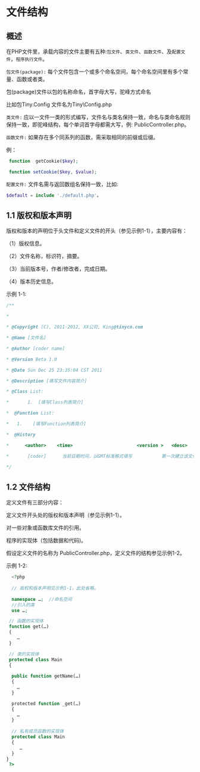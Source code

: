 文件结构
=======

概述
----

在PHP文件里，承载内容的文件主要有五种:`包文件`、`类文件`、`函数文件`、及`配置文件`，`程序执行文件`。

`包文件(package):` 每个文件包含一个或多个命名空间，每个命名空间里有多个常量、函数或者类。

包(package)文件以包的名称命名，首字母大写，驼峰方式命名

比如包Tiny.Config  文件名为Tiny\Config.php

`类文件:` 应以一文件一类的形式编写，文件名与类名保持一致，命名与类命名规则保持一致，即驼峰结构，每个单词首字母都需大写，例: PublicController.php。

`函数文件:` 如果存在多个同系列的函数，需采取相同的前缀或后缀。

例：
```php
 function  getCookie($key);

 function setCookie($key, $value);
```

`配置文件:` 文件名需与返回数组名保持一致，比如:
```php
$default = include './default.php'。
```
 

1.1 版权和版本声明
----
版权和版本的声明位于头文件和定义文件的开头（参见示例1-1），主要内容有：

（1）版权信息。

（2）文件名称，标识符，摘要。

（3）当前版本号，作者/修改者，完成日期。

（4）版本历史信息。

 

示例 1-1:
```php
/**

*

* @Copyright (C), 2011-2012, XX公司, King@tinycn.com

* @Name [文件名]

* @Author [coder name]

* @Version Beta 1.0

* @Date Sun Dec 25 23:35:04 CST 2011

* @Description [填写文件内容简介]

* @Class List:

*       1.  [填写Class列表简介]

*  @Function List:

*   1.    [填写Function列表简介]

*  @History

*      <author>    <time>                        <version >   <desc>

*       [coder]      当前日期时间，以GMT标准格式填写           第一次建立该文件

*/
```
 

 

1.2 文件结构
----
定义文件有三部分内容：

定义文件开头处的版权和版本声明（参见示例1-1）。

对一些对象或函数库文件的引用。

程序的实现体（包括数据和代码)。

假设定义文件的名称为 PublicController.php，定义文件的结构参见示例1-2。

 示例 1-2:
```php
  <?php
  
  // 版权和版本声明见示例1-1，此处省略。
  
  namespace …;  //命名空间
  //引入的类  
  use …; 

 // 函数的实现体
 function get(…)
 {
    …
 }

 // 类的实现体
 protected class Main
 {
 
  public function getName(…)
  {
    …
  }

  protected function _get(…)
  {
    …
  } 
 
  // 私有成员函数的实现体
  protected class Main
  {
     …
  }
}
 ?>
```
